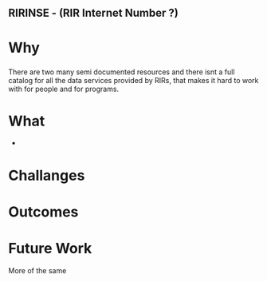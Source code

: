 ## RIRINSE - (RIR Internet Number ?)

# Why
###
 There are two many semi documented resources and there isnt a full catalog for all the data services provided by RIRs, that makes it hard to work with for people and for programs.

# What
- 

# Challanges

# Outcomes

# Future Work

More of the same
